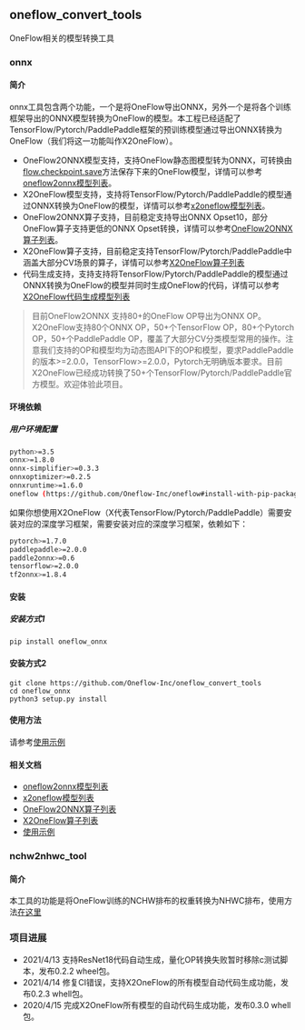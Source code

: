 ## oneflow_convert_tools

OneFlow相关的模型转换工具

### onnx

#### 简介

onnx工具包含两个功能，一个是将OneFlow导出ONNX，另外一个是将各个训练框架导出的ONNX模型转换为OneFlow的模型。本工程已经适配了TensorFlow/Pytorch/PaddlePaddle框架的预训练模型通过导出ONNX转换为OneFlow（我们将这一功能叫作X2OneFlow）。

- OneFlow2ONNX模型支持，支持OneFlow静态图模型转为ONNX，可转换由[flow.checkpoint.save](https://docs.oneflow.org/basics_topics/model_load_save.html)方法保存下来的OneFlow模型，详情可以参考[oneflow2onnx模型列表](docs/oneflow2onnx/oneflow2onnx_model_zoo.md)。
- X2OneFlow模型支持，支持将TensorFlow/Pytorch/PaddlePaddle的模型通过ONNX转换为OneFlow的模型，详情可以参考[x2oneflow模型列表](docs/x2oneflow/x2oneflow_model_zoo.md)。
- OneFlow2ONNX算子支持，目前稳定支持导出ONNX Opset10，部分OneFlow算子支持更低的ONNX Opset转换，详情可以参考[OneFlow2ONNX算子列表](docs/oneflow2onnx/op_list.md)。
- X2OneFlow算子支持，目前稳定支持TensorFlow/Pytorch/PaddlePaddle中涵盖大部分CV场景的算子，详情可以参考[X2OneFlow算子列表](docs/x2oneflow/op_list.md)
- 代码生成支持，支持支持将TensorFlow/Pytorch/PaddlePaddle的模型通过ONNX转换为OneFlow的模型并同时生成OneFlow的代码，详情可以参考[X2OneFlow代码生成模型列表](docs/x2oneflow/code_gen.md)

> 目前OneFlow2ONNX 支持80+的OneFlow OP导出为ONNX OP。X2OneFlow支持80个ONNX OP，50+个TensorFlow OP，80+个Pytorch OP，50+个PaddlePaddle OP，覆盖了大部分CV分类模型常用的操作。注意我们支持的OP和模型均为动态图API下的OP和模型，要求PaddlePaddle的版本>=2.0.0，TensorFlow>=2.0.0，Pytorch无明确版本要求。目前X2OneFlow已经成功转换了50+个TensorFlow/Pytorch/PaddlePaddle官方模型。欢迎体验此项目。

#### 环境依赖

##### 用户环境配置

```sh
python>=3.5
onnx>=1.8.0
onnx-simplifier>=0.3.3
onnxoptimizer>=0.2.5
onnxruntime>=1.6.0
oneflow (https://github.com/Oneflow-Inc/oneflow#install-with-pip-package)
```


如果你想使用X2OneFlow（X代表TensorFlow/Pytorch/PaddlePaddle）需要安装对应的深度学习框架，需要安装对应的深度学习框架，依赖如下：

```sh
pytorch>=1.7.0
paddlepaddle>=2.0.0
paddle2onnx>=0.6
tensorflow>=2.0.0
tf2onnx>=1.8.4
```

#### 安装

##### 安装方式1

```sh
pip install oneflow_onnx
```

#### 安装方式2

```
git clone https://github.com/Oneflow-Inc/oneflow_convert_tools
cd oneflow_onnx
python3 setup.py install
```

#### 使用方法

请参考[使用示例](examples/README.md)

#### 相关文档

- [oneflow2onnx模型列表](docs/oneflow2onnx/oneflow2onnx_model_zoo.md)
- [x2oneflow模型列表](docs/x2oneflow/x2oneflow_model_zoo.md)
- [OneFlow2ONNX算子列表](docs/oneflow2onnx/op_list.md)
- [X2OneFlow算子列表](docs/x2oneflow/op_list.md)
- [使用示例](examples/README.md)

### nchw2nhwc_tool

#### 简介

本工具的功能是将OneFlow训练的NCHW排布的权重转换为NHWC排布，使用方法[在这里](nchw2nhwc_tool/README.md)


### 项目进展

- 2021/4/13 支持ResNet18代码自动生成，量化OP转换失败暂时移除c测试脚本，发布0.2.2 wheel包。
- 2021/4/14 修复CI错误，支持X2OneFlow的所有模型自动代码生成功能，发布0.2.3 whell包。
- 2020/4/15 完成X2OneFlow所有模型的自动代码生成功能，发布0.3.0 whell包。